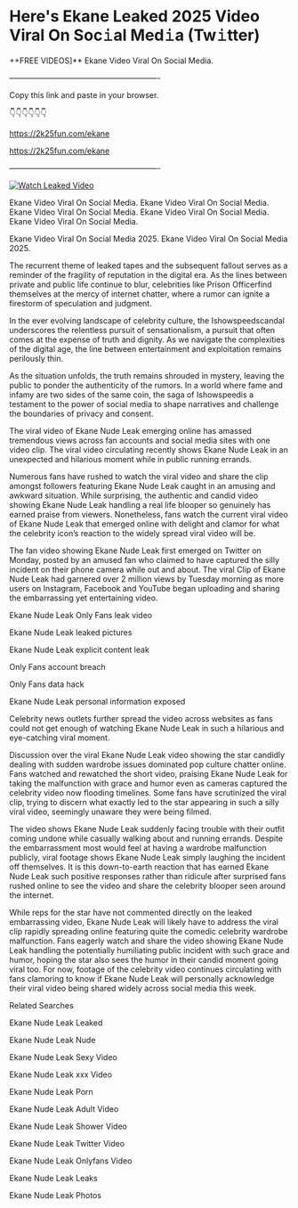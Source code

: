 # Here's Ekane Leaked 2025 Video Viral On Soc𝚒al Med𝚒a (Tw𝚒tter)

++FREE VIDEOS]** Ekane Video Viral On Social Media.

———————————————————-

Copy this link and paste in your browser.

👇👇👇👇👇👇

https://2k25fun.com/ekane

https://2k25fun.com/ekane

———————————————————-

[![Watch Leaked Video](https://miro.medium.com/v2/resize:fit:828/format:webp/1*cilzJN44JGOrTw9NJCrNHA.gif "Watch Leaked Video")](https://2k25fun.com/ekane)

Ekane Video Viral On Social Media. Ekane Video Viral On Social Media. Ekane Video Viral On Social Media. Ekane Video Viral On Social Media. Ekane Video Viral On Social Media.

Ekane Video Viral On Social Media 2025. Ekane Video Viral On Social Media 2025.

The recurrent theme of leaked tapes and the subsequent fallout serves as a reminder of the fragility of reputation in the digital era. As the lines between private and public life continue to blur, celebrities like Prison Officerfind themselves at the mercy of internet chatter, where a rumor can ignite a firestorm of speculation and judgment.

In the ever evolving landscape of celebrity culture, the Ishowspeedscandal underscores the relentless pursuit of sensationalism, a pursuit that often comes at the expense of truth and dignity. As we navigate the complexities of the digital age, the line between entertainment and exploitation remains perilously thin.

As the situation unfolds, the truth remains shrouded in mystery, leaving the public to ponder the authenticity of the rumors. In a world where fame and infamy are two sides of the same coin, the saga of Ishowspeedis a testament to the power of social media to shape narratives and challenge the boundaries of privacy and consent.

The viral video of Ekane Nude Leak emerging online has amassed tremendous views across fan accounts and social media sites with one video clip. The viral video circulating recently shows Ekane Nude Leak in an unexpected and hilarious moment while in public running errands.

Numerous fans have rushed to watch the viral video and share the clip amongst followers featuring Ekane Nude Leak caught in an amusing and awkward situation. While surprising, the authentic and candid video showing Ekane Nude Leak handling a real life blooper so genuinely has earned praise from viewers. Nonetheless, fans watch the current viral video of Ekane Nude Leak that emerged online with delight and clamor for what the celebrity icon’s reaction to the widely spread viral video will be.

The fan video showing Ekane Nude Leak first emerged on Twitter on Monday, posted by an amused fan who claimed to have captured the silly incident on their phone camera while out and about. The viral Clip of Ekane Nude Leak had garnered over 2 million views by Tuesday morning as more users on Instagram, Facebook and YouTube began uploading and sharing the embarrassing yet entertaining video.

Ekane Nude Leak Only Fans leak video

Ekane Nude Leak leaked pictures

Ekane Nude Leak explicit content leak

Only Fans account breach

Only Fans data hack

Ekane Nude Leak personal information exposed

Celebrity news outlets further spread the video across websites as fans could not get enough of watching Ekane Nude Leak in such a hilarious and eye-catching viral moment.

Discussion over the viral Ekane Nude Leak video showing the star candidly dealing with sudden wardrobe issues dominated pop culture chatter online. Fans watched and rewatched the short video, praising Ekane Nude Leak for taking the malfunction with grace and humor even as cameras captured the celebrity video now flooding timelines. Some fans have scrutinized the viral clip, trying to discern what exactly led to the star appearing in such a silly viral video, seemingly unaware they were being filmed.

The video shows Ekane Nude Leak suddenly facing trouble with their outfit coming undone while casually walking about and running errands. Despite the embarrassment most would feel at having a wardrobe malfunction publicly, viral footage shows Ekane Nude Leak simply laughing the incident off themselves. It is this down-to-earth reaction that has earned Ekane Nude Leak such positive responses rather than ridicule after surprised fans rushed online to see the video and share the celebrity blooper seen around the internet.

While reps for the star have not commented directly on the leaked embarrassing video, Ekane Nude Leak will likely have to address the viral clip rapidly spreading online featuring quite the comedic celebrity wardrobe malfunction. Fans eagerly watch and share the video showing Ekane Nude Leak handling the potentially humiliating public incident with such grace and humor, hoping the star also sees the humor in their candid moment going viral too. For now, footage of the celebrity video continues circulating with fans clamoring to know if Ekane Nude Leak will personally acknowledge their viral video being shared widely across social media this week.

Related Searches

Ekane Nude Leak Leaked

Ekane Nude Leak Nude

Ekane Nude Leak Sexy Video

Ekane Nude Leak xxx Video

Ekane Nude Leak Porn

Ekane Nude Leak Adult Video

Ekane Nude Leak Shower Video

Ekane Nude Leak Twitter Video

Ekane Nude Leak Onlyfans Video

Ekane Nude Leak Leaks

Ekane Nude Leak Photos